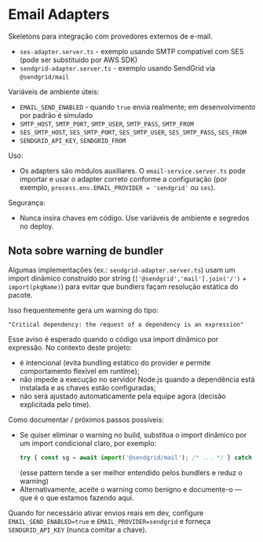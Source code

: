 # Email Adapters

Skeletons para integração com provedores externos de e-mail.

- `ses-adapter.server.ts` - exemplo usando SMTP compatível com SES (pode ser substituído por AWS SDK)
- `sendgrid-adapter.server.ts` - exemplo usando SendGrid via `@sendgrid/mail`

Variáveis de ambiente úteis:

- `EMAIL_SEND_ENABLED` - quando `true` envia realmente; em desenvolvimento por padrão é simulado
- `SMTP_HOST`, `SMTP_PORT`, `SMTP_USER`, `SMTP_PASS`, `SMTP_FROM`
- `SES_SMTP_HOST`, `SES_SMTP_PORT`, `SES_SMTP_USER`, `SES_SMTP_PASS`, `SES_FROM`
- `SENDGRID_API_KEY`, `SENDGRID_FROM`

Uso:
- Os adapters são módulos auxiliares. O `email-service.server.ts` pode importar e usar o adapter correto conforme a configuração (por exemplo, `process.env.EMAIL_PROVIDER = 'sendgrid'` ou `ses`).

Segurança:
- Nunca insira chaves em código. Use variáveis de ambiente e segredos no deploy.

Nota sobre warning de bundler
---------------------------
Algumas implementações (ex.: `sendgrid-adapter.server.ts`) usam um import dinâmico construído por string
(`['@sendgrid','mail'].join('/')` + `import(pkgName)`) para evitar que bundlers façam resolução estática do pacote.

Isso frequentemente gera um warning do tipo:

	"Critical dependency: the request of a dependency is an expression"

Esse aviso é esperado quando o código usa import dinâmico por expressão. No contexto deste projeto:
- é intencional (evita bundling estático do provider e permite comportamento flexível em runtime);
- não impede a execução no servidor Node.js quando a dependência está instalada e as chaves estão configuradas;
- não será ajustado automaticamente pela equipe agora (decisão explicitada pelo time).

Como documentar / próximos passos possíveis:
- Se quiser eliminar o warning no build, substitua o import dinâmico por um import condicional claro, por exemplo:
	```ts
	try { const sg = await import('@sendgrid/mail'); /* ... */ } catch (e) { /* fallback */ }
	```
	(esse pattern tende a ser melhor entendido pelos bundlers e reduz o warning)
- Alternativamente, aceite o warning como benigno e documente-o — que é o que estamos fazendo aqui.

Quando for necessário ativar envios reais em dev, configure `EMAIL_SEND_ENABLED=true` e `EMAIL_PROVIDER=sendgrid` e forneça `SENDGRID_API_KEY` (nunca comitar a chave).
